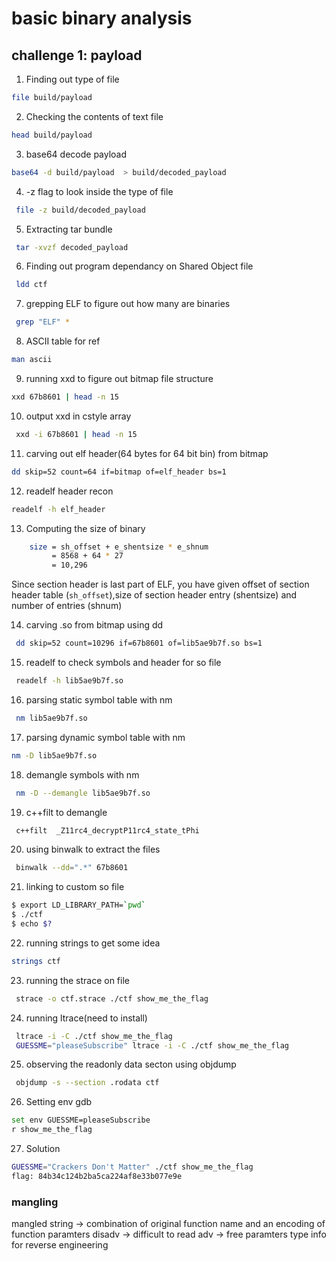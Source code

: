 # basic binary analysis

## challenge 1: payload

1. Finding out type of file
```bash
file build/payload
```
2. Checking the contents of text file 
```bash
head build/payload
```
3. base64 decode payload
```bash
base64 -d build/payload  > build/decoded_payload  
```

4. -z flag to look inside the type of file
```bash
 file -z build/decoded_payload
```
5. Extracting tar bundle
```bash
 tar -xvzf decoded_payload
```
6. Finding out program dependancy on Shared Object file 
```bash
 ldd ctf
```
7. grepping ELF to  figure out how many are binaries 
```bash
 grep "ELF" *
```
8. ASCII table for ref
```bash
man ascii
```
9. running xxd to figure out bitmap file structure
```bash
xxd 67b8601 | head -n 15
```
10. output xxd in cstyle array
```bash
 xxd -i 67b8601 | head -n 15
```
11. carving out elf header(64 bytes for 64 bit bin) from bitmap
```bash
dd skip=52 count=64 if=bitmap of=elf_header bs=1
```
12. readelf header recon
```bash
readelf -h elf_header
```
13. Computing the size of binary
```bash
    size = sh_offset + e_shentsize * e_shnum
         = 8568 + 64 * 27
         = 10,296
```
Since section header is last part of ELF, you have given offset of section header table
(`sh_offset`),size of section header entry (shentsize) and number of entries (shnum)

14. carving .so from bitmap using dd
```bash
 dd skip=52 count=10296 if=67b8601 of=lib5ae9b7f.so bs=1 
``` 
15. readelf to check symbols and header for so file
```bash
 readelf -h lib5ae9b7f.so
```
16. parsing static symbol table with nm
```bash
 nm lib5ae9b7f.so
```
17. parsing dynamic symbol table with nm
```bash
nm -D lib5ae9b7f.so
```
18. demangle symbols with nm
```bash
 nm -D --demangle lib5ae9b7f.so
```
19. c++filt to demangle 
```bash
 c++filt  _Z11rc4_decryptP11rc4_state_tPhi
```
20. using binwalk to extract the files
```bash
 binwalk --dd=".*" 67b8601
```
21. linking to custom so file
```bash
$ export LD_LIBRARY_PATH=`pwd` 
$ ./ctf
$ echo $?   
```
22. running strings to get some idea
```bash
strings ctf
```
23. running the strace on file
```bash
 strace -o ctf.strace ./ctf show_me_the_flag
```
24. running ltrace(need to install)
```bash
 ltrace -i -C ./ctf show_me_the_flag   
 GUESSME="pleaseSubscribe" ltrace -i -C ./ctf show_me_the_flag
```
25. observing the readonly data secton using objdump
```bash
 objdump -s --section .rodata ctf   
```
26. Setting env gdb
```bash
set env GUESSME=pleaseSubscribe
r show_me_the_flag
```
27. Solution
```bash
GUESSME="Crackers Don't Matter" ./ctf show_me_the_flag
flag: 84b34c124b2ba5ca224af8e33b077e9e
```
### mangling
mangled string -> combination of original function name and an encoding of function paramters
disadv -> difficult to read
adv -> free paramters type info for reverse engineering
